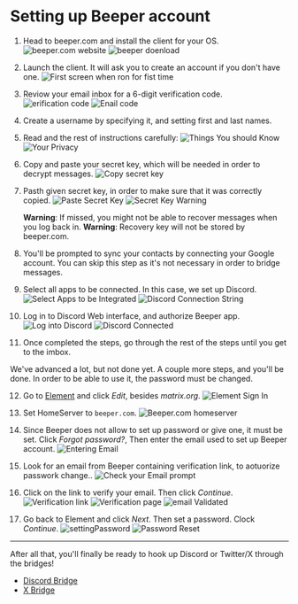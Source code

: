 # Setting up Beeper account

1. Head to beeper.com and install the client for your OS.
    ![beeper.com website](assets/1-beeper.com.png)
    ![beeper doenload](assets/1-download-beeper.png)

2. Launch the client. It will ask you to create an account if you don't have one. 
    ![First screen when ron for fist time](assets/2-beeper-first-screen.png)

3. Reviow your email inbox for a 6-digit verification code.
    ![erification code](assets/3-verifyCode.png)
    ![Enail code](assets/3-emailCode.png)

4. Create a username by specifying it, and setting first and last names.

5. Read and the rest of instructions carefully:
    ![Things You should Know](assets/5-thingsYouShouldKnow.png)
    ![Your Privacy](assets/5-yourPrivacy.png)

6. Copy and paste your secret key, which will be needed in order to decrypt messages. 
    ![Copy secret key](assets/6-copySecretKey.png)

7. Pasth given secret key, in order to make sure that it was correctly copied.
    ![Paste Secret Key](assets/7-pasteSecretKey.png)
    ![Secret Key Warning](assets/7-warning.png)

    **Warning**: If missed, you might not be able to recover messages when you log back in. 
    **Warning**: Recovery key will not be stored by beeper.com. 

8. You'll be prompted to sync your contacts by connecting your Google account. You can skip this step as it's not necessary in order to bridge messages.

9. Select all apps to be connected. In this case, we set up Discord. 
    ![Select Apps to be Integrated](assets/9-selectApps.png)
    ![Discord Connection String](assets/9-connectDiscord.png)

10. Log in to Discord Web interface, and authorize Beeper app.
    ![Log into Discord](assets/10-logInDiscord.png)
    ![Discord Connected](assets/10-connected.png)

11. Once completed the steps, go through the rest of the steps until you get to the imbox.

We've advanced a lot, but not done yet. A couple more steps, and you'll be done. In order to be able to use it, the password must be changed.

12. Go to [Element]([app.element.io](https://app.element.io/#/login)) and click *Edit*, besides *matrix.org*.
    ![Element Sign In](assets/12-elementSignIn.png)

13. Set HomeServer to `beeper.com`.
    ![Beeper.com homeserver](assets/13-settingBeeperHomeServer.png)

14. Since Beeper does not allow to set up password or give one, it must be set. Click *Forgot password?*, Then enter the email used to set up Beeper account.
    ![Entering Email](assets/14-enteringEmail.png)

15. Look for an email from Beeper containing verification link, to aotuorize passwork change..
    ![Check your Email prompt](assets/15-checkEmailPrompt.png)

16. Click on the link to verify your email. Then click *Continue*. 
    ![Verification link](assets/16-verifyLink.png)
    ![Verification page](assets/16-verificationPage.png)
    ![email Validated](assets/16-emailValidated.png)

17. Go back to Element and click *Next*. Then set a password. Clock *Continue*.
    ![settingPassword](assets/17-settingPassword.png)
    ![Password Reset](assets/17-pásswordReset.png)

-----

After all that, you'll finally be ready to hook up Discord or Twitter/X through the bridges!
- [Discord Bridge](discord.md)
- [X Bridge](twitter.md)
